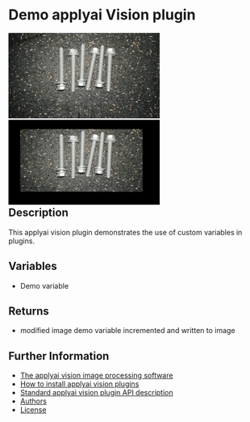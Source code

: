 # Demo applyai Vision plugin

<div style="float:left;">
<img src="./example_in.jpg" width="300" alt="Input image">
<img src="./example_out.jpg" width="300" alt="output image" >
</div>

## Description
This applyai vision plugin demonstrates the use of custom variables in plugins.

## Variables
- Demo variable

## Returns
- modified image demo variable incremented and written to image

## Further Information
- [The applyai vision image processing software](../README.md)
- [How to install applyai vision plugins](../plugin-installation.md)
- [Standard applyai vision plugin API description](../plugin-standard-api.md)
- [Authors](../Authors.md)
- [License](../License.md)

